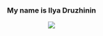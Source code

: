 <!-- markdownlint-disable MD033 MD041-->
<p align="center">
  <h3 align="center">My name is Ilya Druzhinin</h3>
</p>

<p align="center">
  <img src="https://readme-typing-svg.herokuapp.com?background=FFFFFF00&center=true&vCenter=true&lines=I'm+web+programmer;I'm+JavaScript+developer;I'm+Vue.JS+developer;I'm+Node.JS+developer">
</p>
<!-- markdownlint-enable MD033 -->
